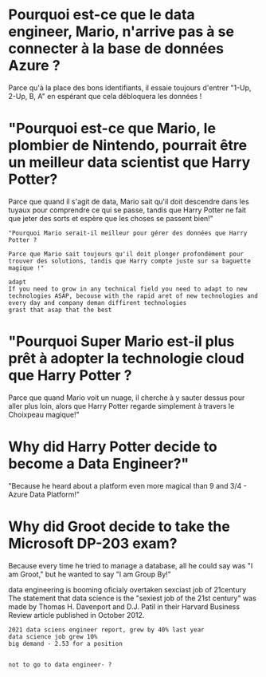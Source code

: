 # Pourquoi est-ce que le data engineer, Mario, n'arrive pas à se connecter à la base de données Azure ?

Parce qu'à la place des bons identifiants, il essaie toujours d'entrer "1-Up, 2-Up, B, A" en espérant que cela débloquera les données !


# "Pourquoi est-ce que Mario, le plombier de Nintendo, pourrait être un meilleur data scientist que Harry Potter?

Parce que quand il s'agit de data, Mario sait qu'il doit descendre dans les tuyaux pour comprendre ce qui se passe, tandis que Harry Potter ne fait que jeter des sorts et espère que les choses se passent bien!"

    "Pourquoi Mario serait-il meilleur pour gérer des données que Harry Potter ?

    Parce que Mario sait toujours qu'il doit plonger profondément pour trouver des solutions, tandis que Harry compte juste sur sa baguette magique !"

    adapt
    If you need to grow in any technical field you need to adapt to new technologies ASAP, becouse with the rapid aret of new technologies and every day and company deman diffirent technologies 
    grast that asap that the best 

# "Pourquoi Super Mario est-il plus prêt à adopter la technologie cloud que Harry Potter ?

Parce que quand Mario voit un nuage, il cherche à y sauter dessus pour aller plus loin, alors que Harry Potter regarde simplement à travers le Choixpeau magique!"

# Why did Harry Potter decide to become a Data Engineer?"

"Because he heard about a platform even more magical than 9 and 3/4 - Azure Data Platform!"

# Why did Groot decide to take the Microsoft DP-203 exam?

Because every time he tried to manage a database, all he could say was "I am Groot," but he wanted to say "I am Group By!"


data engineering 
    is booming
    oficialy overtaken sexciast job of 21century 
        The statement that data science is the "sexiest job of the 21st century" was made by Thomas H. Davenport and D.J. Patil in their Harvard Business Review article published in October 2012.
        
    2021 data sciens engineer report, grew by 40% last year 
    data science job grew 10%
    big demand - 2.53 for a position


    not to go to data engineer- ? 
    